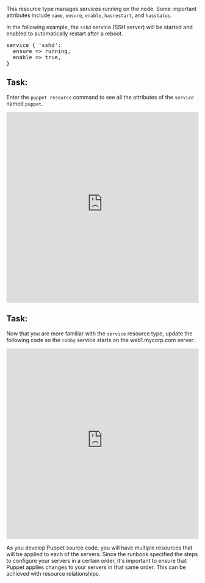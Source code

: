 This resource type manages services running on the node. Some important attributes include `name`, `ensure`, `enable`, `hasrestart`, and `hasstatus`.

In the following example, the `sshd` service (SSH server) will be started and enabled to automatically restart after a reboot.

<pre>
service { 'sshd':
  ensure => running,
  enable => true,
}
</pre>

## Task:

Enter the `puppet resource` command to see all the attributes of the `service` named `puppet`.

<iframe src="https://magicbox.classroom.puppet.com/resources/exploring_service" width="100%" height="500px" frameborder="0"></iframe>

## Task:

Now that you are more familiar with the `service` resource type, update the following code so the `robby` service starts on the web1.mycorp.com server.

<iframe src="https://magicbox.classroom.puppet.com/scenario/start_robby_service" width="100%" height="500px" frameborder="0"></iframe>

As you develop Puppet source code, you will have multiple resources that will be applied to each of the servers. Since the runbook specified the steps to configure your servers in a certain order, it's important to ensure that Puppet applies changes to your servers in that same order. This can be achieved with resource relationships.

